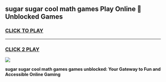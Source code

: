
## sugar sugar cool math games Play Online 👋 Unblocked Games
<h3>
<a href="https://news.freeplayer.one?title=sugar_sugar_cool_math_games&ref=17CMG">CLICK TO PLAY</a></h3>
<hr>

<h3>
<a href="https://news.freeplayer.one?title=sugar_sugar_cool_math_games&ref=17CMG">CLICK 2 PLAY</a>
  
</h3>

<a href="https://news.freeplayer.one?title=sugar_sugar_cool_math_games&ref=17CMG/"><img src="https://clearcache.store/games.png"></a>


**sugar sugar cool math games games unblocked: Your Gateway to Fun and Accessible Online Gaming**
